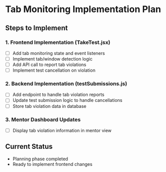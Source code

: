 # Tab Monitoring Implementation Plan

## Steps to Implement

### 1. Frontend Implementation (TakeTest.jsx)
- [ ] Add tab monitoring state and event listeners
- [ ] Implement tab/window detection logic
- [ ] Add API call to report tab violations
- [ ] Implement test cancellation on violation

### 2. Backend Implementation (testSubmissions.js)
- [ ] Add endpoint to handle tab violation reports
- [ ] Update test submission logic to handle cancellations
- [ ] Store tab violation data in database

### 3. Mentor Dashboard Updates
- [ ] Display tab violation information in mentor view

## Current Status
- Planning phase completed
- Ready to implement frontend changes

